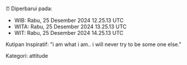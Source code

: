 ⏰ Diperbarui pada:
- WIB: Rabu, 25 Desember 2024 12.25.13 UTC
- WITA: Rabu, 25 Desember 2024 13.25.13 UTC
- WIT: Rabu, 25 Desember 2024 14.25.13 UTC

Kutipan Inspiratif:
"i am what i am.. i will never try to be some one else."


Kategori: attitude

